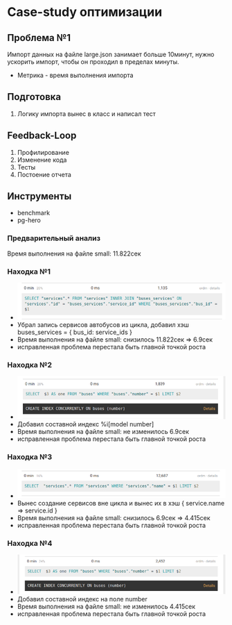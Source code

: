 # Case-study оптимизации



## Проблема №1
Импорт данных на файле large.json занимает больше 10минут, нужно ускорить импорт, чтобы он проходил в пределах минуты.

- Метрика - время выполнения импорта 

## Подготовка
1. Логику импорта вынес в класс и написал тест

## Feedback-Loop
1. Профилирование
2. Изменение кода
3. Тесты
4. Постоение отчета

## Инструменты
- benchmark
- pg-hero

### Предварительный анализ
Время выполнения  на файле small: 11.822сек

### Находка №1
- ![before](docs/profiling/1.png)
- Убрал запись сервисов автобусов из цикла, добавил хэш buses_services = { bus_id: service_ids }
- Время выполнения на файле small: снизилось 11.822сек => 6.9сек 
- исправленная проблема перестала быть главной точкой роста

### Находка №2
- ![before](docs/profiling/2.png)
- Добавил составной индекс %i[model number]
- Время выполнения на файле small: не изменилось 6.9сек
- исправленная проблема перестала быть главной точкой роста

### Находка №3
- ![before](docs/profiling/3.png)
- Вынес создание сервисов вне цикла и вынес их в хэш { service.name => service.id }
- Время выполнения на файле small: снизилось 6.9сек => 4.415сек
- исправленная проблема перестала быть главной точкой роста

### Находка №4
- ![before](docs/profiling/4.png)
- Добавил составной индекс на поле number
- Время выполнения на файле small: не изменилось 4.415сек
- исправленная проблема перестала быть главной точкой роста